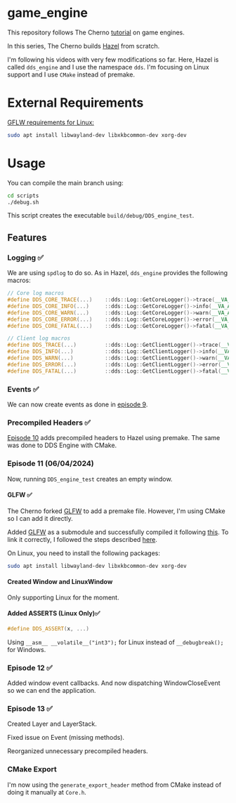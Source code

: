 <!-- ✅❌ -->
# game_engine

This repository follows The Cherno [tutorial](https://www.youtube.com/watch?v=JxIZbV_XjAs&list=PLlrATfBNZ98dC-V-N3m0Go4deliWHPFwT) on game engines.

In this series, The Cherno builds [Hazel](https://github.com/TheCherno/Hazel) from scratch.

I'm following his videos with very few modifications so far. Here, Hazel is called `dds_engine` and I use the namespace `dds`. I'm focusing on Linux support and I use `CMake` instead of premake.

# External Requirements

[GFLW requirements for Linux:](https://www.glfw.org/docs/latest/compile.html)
```bash
sudo apt install libwayland-dev libxkbcommon-dev xorg-dev
```
# Usage

You can compile the main branch using:

```bash
cd scripts
./debug.sh
```

This script creates the executable `build/debug/DDS_engine_test`.

## Features

### Logging ✅

We are using `spdlog` to do so. As in Hazel, `dds_engine` provides the following macros:

```cpp
// Core log macros
#define DDS_CORE_TRACE(...)    ::dds::Log::GetCoreLogger()->trace(__VA_ARGS__)
#define DDS_CORE_INFO(...)     ::dds::Log::GetCoreLogger()->info(__VA_ARGS__)
#define DDS_CORE_WARN(...)     ::dds::Log::GetCoreLogger()->warn(__VA_ARGS__)
#define DDS_CORE_ERROR(...)    ::dds::Log::GetCoreLogger()->error(__VA_ARGS__)
#define DDS_CORE_FATAL(...)    ::dds::Log::GetCoreLogger()->fatal(__VA_ARGS__)

// Client log macros
#define DDS_TRACE(...)         ::dds::Log::GetClientLogger()->trace(__VA_ARGS__)
#define DDS_INFO(...)          ::dds::Log::GetClientLogger()->info(__VA_ARGS__)
#define DDS_WARN(...)          ::dds::Log::GetClientLogger()->warn(__VA_ARGS__)
#define DDS_ERROR(...)         ::dds::Log::GetClientLogger()->error(__VA_ARGS__)
#define DDS_FATAL(...)         ::dds::Log::GetClientLogger()->fatal(__VA_ARGS__)
```

### Events ✅

We can now create events as done in [episode 9](https://www.youtube.com/watch?v=xnopUoZbMEk&list=PLlrATfBNZ98dC-V-N3m0Go4deliWHPFwT&index=9&pp=iAQB).


### Precompiled Headers ✅

[Episode 10](https://www.youtube.com/watch?v=UQ718BrbQ5E&list=PLlrATfBNZ98dC-V-N3m0Go4deliWHPFwT&index=10) adds precompiled headers to Hazel using premake. The same was done to DDS Engine with CMake.

### Episode 11 (06/04/2024)

Now, running `DDS_engine_test` creates an empty window.

#### GLFW ✅

The Cherno forked [GLFW](https://github.com/glfw/glfw) to add a premake file. However, I'm using CMake so I can add it directly.

Added [GLFW](https://github.com/glfw/glfw) as a submodule and successfully compiled it following [this](https://www.glfw.org/docs/latest/compile.html). To link it correctly, I followed the steps described [here](https://www.glfw.org/docs/latest/build_guide.html#build_link_cmake_source).

On Linux, you need to install the following packages:

```bash
sudo apt install libwayland-dev libxkbcommon-dev xorg-dev
```

#### Created Window and LinuxWindow

Only supporting Linux for the moment.

#### Added ASSERTS (Linux Only)✅

```cpp
#define DDS_ASSERT(x, ...)
```

Using `__asm__ __volatile__("int3");` for Linux instead of `__debugbreak();` for Windows.

### Episode 12 ✅

Added window event callbacks. And now dispatching WindowCloseEvent so we can end the application.

### Episode 13 ✅

Created Layer and LayerStack.

Fixed issue on Event (missing methods).

Reorganized unnecessary precompiled headers.

### CMake Export

I'm now using the `generate_export_header` method from CMake instead of doing it manually at `Core.h`.
